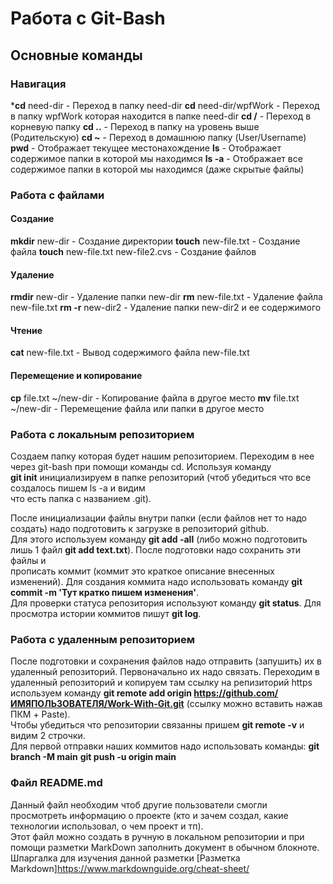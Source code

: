 # Работа с Git-Bash

## Основные команды

### Навигация

***cd** need-dir - Переход в папку need-dir
**cd** need-dir/wpfWork - Переход в папку wpfWork которая находится в папке need-dir
**cd /** - Переход в корневую папку
**cd ..** - Переход в папку на уровень выше (Родительскую)
**cd ~** - Переход в домашнюю папку (User/Username)
**pwd** - Отображает текущее местонахождение
**ls** - Отображает содержимое папки в которой мы находимся
**ls -а** - Отображает все содержимое папки в которой мы находимся (даже скрытые файлы)

### Работа с файлами

#### Создание

**mkdir** new-dir - Создание директории
**touch** new-file.txt - Создание файла
**touch** new-file.txt new-file2.cvs - Создание файлов

#### Удаление

**rmdir** new-dir - Удаление папки new-dir
**rm** new-file.txt - Удаление файла new-file.txt
**rm -r** new-dir2 - Удаление папки new-dir2 и ее содержимого

#### Чтение

**cat** new-file.txt - Вывод содержимого файла new-file.txt

#### Перемещение и копирование

**cp** file.txt ~/new-dir - Копирование файла в другое место
**mv** file.txt ~/new-dir - Перемещение файла или папки в другое место

### Работа с локальным репозиторием

Создаем папку которая будет нашим репозиторием. Переходим в нее через git-bash при помощи команды cd. Используя команду   
**git init** инициализируем в папке репозиторий (чтоб убедиться что все создалось пишем ls -a и видим   
что есть папка с названием .git).

После инициализации файлы внутри папки (если файлов нет то надо создать) надо подготовить к загрузке в репозиторий github.  
Для этого используем команду **git add -all** (либо можно подготовить лишь 1 файл **git add text.txt**). После подготовки надо сохранить эти файлы и   
прописать коммит (коммит это краткое описание внесенных изменений). Для создания коммита надо использовать команду **git commit -m 'Тут кратко пишем изменения'**.  
Для проверки статуса репозитория используют команду **git status**. Для просмотра истории коммитов пишут **git log**.  

### Работа с удаленным репозиторием

После подготовки и сохранения файлов надо отправить (запушить) их в удаленный репозиторий.
Первоначально их надо связать. Переходим в удаленный репозиторий и копируем там ссылку на репизиторий https  
используем команду **git remote add origin https://github.com/ИМЯПОЛЬЗОВАТЕЛЯ/Work-With-Git.git** (ссылку можно вставить нажав ПКМ + Paste).  
Чтобы убедиться что репозитории связанны пришем **git remote -v** и видим 2 строчки.  
Для первой отправки наших коммитов надо использовать команды: 
**git branch -M main**
**git push -u origin main**

### Файл README.md

Данный файл необходим чтоб другие пользователи смогли просмотреть информацию о проекте (кто и зачем создал, какие технологии использовал, о чем проект и тп).   
Этот файл можно создать в ручную в локальном репозитории и при помощи разметки MarkDown заполнить документ в обычном блокноте.
Шпаргалка для изучения данной разметки  [Разметка Markdown]https://www.markdownguide.org/cheat-sheet/

 